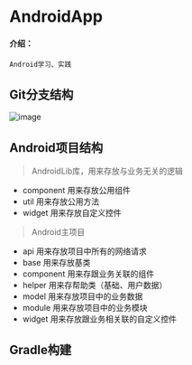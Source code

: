 # AndroidApp
#### 介绍：
    Android学习、实践
    
## Git分支结构
![image](https://github.com/pengzhiming/AndroidApp/blob/feture/ft-pzm-dev1.0/app/src/main/assets/git_branch.png)

## Android项目结构
> AndroidLib库，用来存放与业务无关的逻辑
* component 用来存放公用组件
* util 用来存放公用方法
* widget 用来存放自定义控件
> Android主项目
* api  用来存放项目中所有的网络请求
* base 用来存放基类
* component 用来存跟业务关联的组件
* helper 用来存帮助类（基础、用户数据）
* model 用来存放项目中的业务数据
* module 用来存放项目中的业务模块
* widget 用来存放跟业务相关联的自定义控件

## Gradle构建